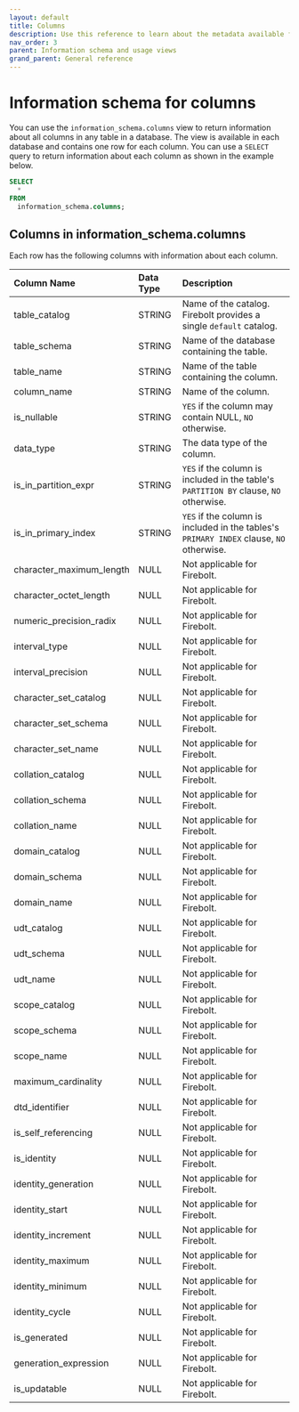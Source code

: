 ```yaml
---
layout: default
title: Columns
description: Use this reference to learn about the metadata available for Firebolt columns using the information schema.
nav_order: 3
parent: Information schema and usage views
grand_parent: General reference
---
```


# Information schema for columns

You can use the `information_schema.columns` view to return information about all columns in any table in a database. The view is available in each database and contains one row for each column. You can use a `SELECT` query to return information about each column as shown in the example below.


```sql
SELECT
  *
FROM
  information_schema.columns;
```

## Columns in information_schema.columns

Each row has the following columns with information about each column.

| Column Name               | Data Type | Description|
|:--------------------------|:----------|:-----------|
| table_catalog             | STRING    | Name of the catalog. Firebolt provides a single `default` catalog. |
| table_schema              | STRING    | Name of the database containing the table. |
| table_name                | STRING    | Name of the table containing the column. |
| column_name               | STRING    | Name of the column. |
| is_nullable               | STRING    | `YES` if the column may contain NULL, `NO` otherwise. |
| data_type                 | STRING    | The data type of the column. |
| is_in_partition_expr      | STRING    | `YES` if the column is included in the table's `PARTITION BY` clause, `NO` otherwise. |
| is_in_primary_index       | STRING    | `YES` if the column is included in the tables's `PRIMARY INDEX` clause, `NO` otherwise. |
| character_maximum_length  | NULL      | Not applicable for Firebolt. |
| character_octet_length    | NULL      | Not applicable for Firebolt. |
| numeric_precision_radix   | NULL      | Not applicable for Firebolt. |
| interval_type             | NULL      | Not applicable for Firebolt. |
| interval_precision        | NULL      | Not applicable for Firebolt. |
| character_set_catalog     | NULL      | Not applicable for Firebolt. |
| character_set_schema      | NULL      | Not applicable for Firebolt. |
| character_set_name        | NULL      | Not applicable for Firebolt. |
| collation_catalog         | NULL      | Not applicable for Firebolt. |
| collation_schema          | NULL      | Not applicable for Firebolt. |
| collation_name            | NULL      | Not applicable for Firebolt. |
| domain_catalog            | NULL      | Not applicable for Firebolt. |
| domain_schema             | NULL      | Not applicable for Firebolt. |
| domain_name               | NULL      | Not applicable for Firebolt. |
| udt_catalog               | NULL      | Not applicable for Firebolt. |
| udt_schema                | NULL      | Not applicable for Firebolt. |
| udt_name                  | NULL      | Not applicable for Firebolt. |
| scope_catalog             | NULL      | Not applicable for Firebolt. |
| scope_schema              | NULL      | Not applicable for Firebolt. |
| scope_name                | NULL      | Not applicable for Firebolt. |
| maximum_cardinality       | NULL      | Not applicable for Firebolt. |
| dtd_identifier            | NULL      | Not applicable for Firebolt. |
| is_self_referencing       | NULL      | Not applicable for Firebolt. |
| is_identity               | NULL      | Not applicable for Firebolt. |
| identity_generation       | NULL      | Not applicable for Firebolt. |
| identity_start            | NULL      | Not applicable for Firebolt. |
| identity_increment        | NULL      | Not applicable for Firebolt. |
| identity_maximum          | NULL      | Not applicable for Firebolt. |
| identity_minimum          | NULL      | Not applicable for Firebolt. |
| identity_cycle            | NULL      | Not applicable for Firebolt. |
| is_generated              | NULL      | Not applicable for Firebolt. |
| generation_expression     | NULL      | Not applicable for Firebolt. |
| is_updatable              | NULL      | Not applicable for Firebolt. |
